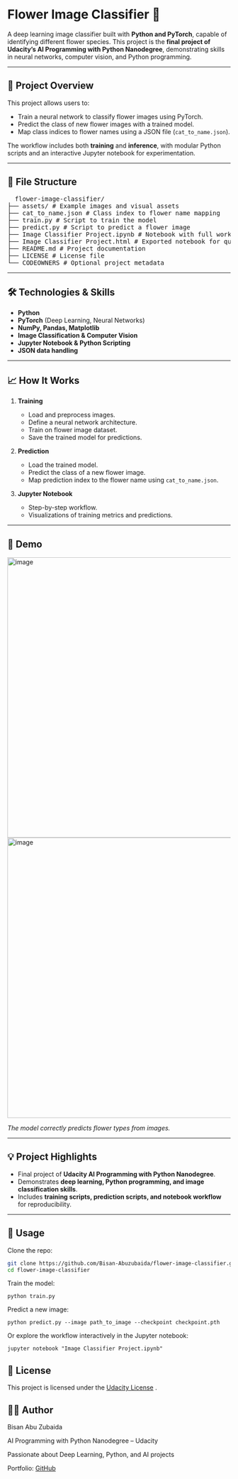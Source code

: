 # Flower Image Classifier 🌸

A deep learning image classifier built with **Python and PyTorch**, capable of identifying different flower species. This project is the **final project of Udacity’s AI Programming with Python Nanodegree**, demonstrating skills in neural networks, computer vision, and Python programming.  

---

## 🚀 Project Overview

This project allows users to:

- Train a neural network to classify flower images using PyTorch.
- Predict the class of new flower images with a trained model.
- Map class indices to flower names using a JSON file (`cat_to_name.json`).

The workflow includes both **training** and **inference**, with modular Python scripts and an interactive Jupyter notebook for experimentation.

---

## 📂 File Structure

<pre>
  flower-image-classifier/
├── assets/ # Example images and visual assets
├── cat_to_name.json # Class index to flower name mapping
├── train.py # Script to train the model
├── predict.py # Script to predict a flower image
├── Image Classifier Project.ipynb # Notebook with full workflow
├── Image Classifier Project.html # Exported notebook for quick view
├── README.md # Project documentation
├── LICENSE # License file
└── CODEOWNERS # Optional project metadata
</pre>

---

## 🛠️ Technologies & Skills

- **Python**  
- **PyTorch** (Deep Learning, Neural Networks)  
- **NumPy, Pandas, Matplotlib**  
- **Image Classification & Computer Vision**  
- **Jupyter Notebook & Python Scripting**  
- **JSON data handling**  

---

## 📈 How It Works

1. **Training**
   - Load and preprocess images.
   - Define a neural network architecture.
   - Train on flower image dataset.
   - Save the trained model for predictions.

2. **Prediction**
   - Load the trained model.
   - Predict the class of a new flower image.
   - Map prediction index to the flower name using `cat_to_name.json`.

3. **Jupyter Notebook**
   - Step-by-step workflow.
   - Visualizations of training metrics and predictions.

---

## 📸 Demo

<img width="593" height="632" alt="image" src="https://github.com/user-attachments/assets/65baaf59-2e16-4e58-805b-df33b8eecb5d" />

<img width="593" height="632" alt="image" src="https://github.com/user-attachments/assets/397dc720-22e1-4521-9ca7-611c57a59991" />

*The model correctly predicts flower types from images.*

---

## 💡 Project Highlights

- Final project of **Udacity AI Programming with Python Nanodegree**.  
- Demonstrates **deep learning, Python programming, and image classification skills**.  
- Includes **training scripts, prediction scripts, and notebook workflow** for reproducibility.  

---

## 📂 Usage

Clone the repo:

```bash
git clone https://github.com/Bisan-Abuzubaida/flower-image-classifier.git
cd flower-image-classifier
```
Train the model:
```
python train.py
```

Predict a new image:
```
python predict.py --image path_to_image --checkpoint checkpoint.pth
```

Or explore the workflow interactively in the Jupyter notebook:
```
jupyter notebook "Image Classifier Project.ipynb"
```
## 📄 License

This project is licensed under the [Udacity License](https://github.com/Bisan-Abuzubaida/flower-image-classifier/blob/main/LICENSE)
.

## 👩‍💻 Author

Bisan Abu Zubaida

AI Programming with Python Nanodegree – Udacity

Passionate about Deep Learning, Python, and AI projects

Portfolio: [GitHub](https://github.com/Bisan-Abuzubaida)


